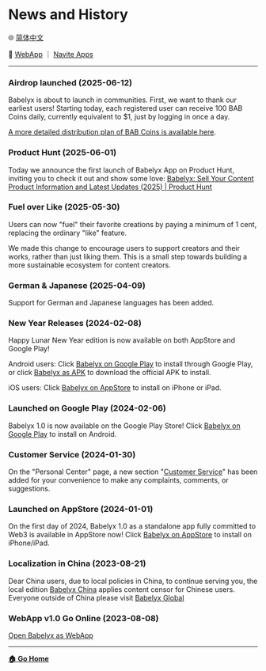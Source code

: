 # News and History

🌐 [简体中文](./_zhcn.md)

<!-- 🌎 to be added -->

🚀 [WebApp](https://u.babelyx.com) ｜ [Navite Apps](https://links.babelyx.com)

---

### Airdrop launched (2025-06-12)

Babelyx is about to launch in communities. First, we want to thank our earliest users! Starting today, each registered user can receive 100 BAB Coins daily, currently equivalent to $1, just by logging in once a day.

[A more detailed distribution plan of BAB Coins is available here](../about/credit_coin/_enus.md).

### Product Hunt (2025-06-01)

Today we announce the first launch of Babelyx App on Product Hunt, inviting you to check it out and show some love: [Babelyx: Sell Your Content Product Information and Latest Updates (2025) | Product Hunt](https://www.producthunt.com/products/babelyx-the-library-of-babel-in-web3)

### Fuel over Like (2025-05-30)

Users can now "fuel" their favorite creations by paying a minimum of 1 cent, replacing the ordinary "like" feature.

We made this change to encourage users to support creators and their works, rather than just liking them. This is a small step towards building a more sustainable ecosystem for content creators.

### German & Japanese (2025-04-09)

Support for German and Japanese languages has been added.

### New Year Releases (2024-02-08)

Happy Lunar New Year edition is now available on both AppStore and Google Play!

Android users: Click [Babelyx on Google Play](https://gplay.babelyx.com) to install through Google Play, or click [Babelyx as APK](https://apk.babelyx.com) to download the official APK to install.

iOS users: Click [Babelyx on AppStore](https://ios.babelyx.com) to install on iPhone or iPad.

### Launched on Google Play (2024-02-06)

Babelyx 1.0 is now available on the Google Play Store! Click [Babelyx on Google Play](https://gplay.babelyx.com) to install on Android.

### Customer Service (2024-01-30)

On the "Personal Center" page, a new section "[Customer Service](https://csr.babelyx.com)" has been added for your convenience to make any complaints, comments, or suggestions.

### Launched on AppStore (2024-01-01)

On the first day of 2024, Babelyx 1.0 as a standalone app fully committed to Web3 is available in AppStore now! Click [Babelyx on AppStore](https://ios.babelyx.com) to install on iPhone/iPad.

### Localization in China (2023-08-21)

Dear China users, due to local policies in China, to continue serving you, the local edition [Babelyx China](https://u.cn.babelyx.com) applies content censor for Chinese users. Everyone outside of China please visit [Babelyx Global](https://u.earth.babelyx.com)

### WebApp v1.0 Go Online (2023-08-08)

[Open Babelyx as WebApp](https://u.babelyx.com)

---

[**🏠 Go Home**](../_enus.md)
